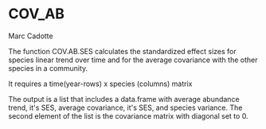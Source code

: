 # COV_AB
Marc Cadotte

The function COV.AB.SES calculates the standardized effect sizes for species linear trend over time and for the average covariance with the other species in a community.

It requires a time(year-rows) x species (columns) matrix 

The output is a list that includes a data.frame with average abundance trend, it's SES, average covariance, it's SES, and species variance. The second element of the list is the covariance matrix with diagonal set to 0.
